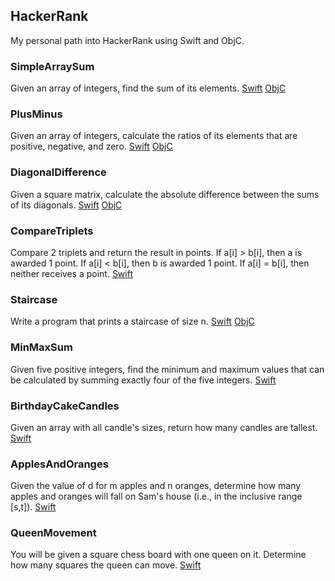 ## HackerRank

My personal path into HackerRank using Swift and ObjC.

### SimpleArraySum
Given an array of integers, find the sum of its elements.
[Swift](Swift/SimpleArraySum.swift) 
[ObjC](ObjC/SimpleArraySum.m)

### PlusMinus
Given an array of integers, calculate the ratios of its elements that are positive, negative, and zero.
[Swift](Swift/PlusMinus.swift) 
[ObjC](ObjC/PlusMinus.m)

### DiagonalDifference
Given a square matrix, calculate the absolute difference between the sums of its diagonals.
[Swift](Swift/DiagonalDifference.swift) 
[ObjC](ObjC/DiagonalDifference.m)

### CompareTriplets
Compare 2 triplets and return the result in points.
    If a[i] > b[i], then a is awarded 1 point.
    If a[i] < b[i], then b is awarded 1 point.
    If a[i] = b[i], then neither receives a point.
[Swift](Swift/CompareTriplets.swift) 

### Staircase
Write a program that prints a staircase of size n.
[Swift](Swift/Staircase.swift) 
[ObjC](ObjC/DiagonalDifference.m)

### MinMaxSum
Given five positive integers, find the minimum and maximum values that can be calculated by summing exactly four of the five integers.
[Swift](Swift/MinMaxSum.swift)

### BirthdayCakeCandles
Given an array with all candle's sizes, return how many candles are tallest.
[Swift](Swift/BirthdayCakeCandles.swift)

### ApplesAndOranges
Given the value of d for m apples and n oranges, determine how many apples and oranges will fall on Sam's house (i.e., in the inclusive range [s,t]).
[Swift](Swift/ApplesAndOranges.swift)

### QueenMovement
You will be given a square chess board with one queen on it. Determine how many squares the queen can move.
[Swift](Swift/QueenMovement.swift)